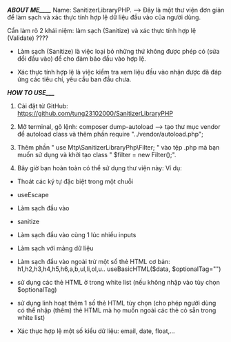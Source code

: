 ***______________________________ABOUT ME__________________________________***
Name: SanitizerLibraryPHP.
--> Đây là một thư viện đơn giản để làm sạch và xác thực tính hợp lệ dữ liệu đầu vào của người dùng.

Cần làm rõ 2 khái niệm: làm sạch (Sanitize) và xác thực tính hợp lệ (Validate) ????

+ Làm sạch (Sanitize) là việc loại bỏ những thứ không được phép có (sửa đổi đầu vào) để cho đảm bảo đầu vào hợp lệ.

+ Xác thực tính hợp lệ là việc kiểm tra xem liệu đầu vào nhận được đã đáp ứng các tiêu chí, yêu cầu ban đầu chưa. 

***______________________________HOW TO USE_________________________________***
1. Cài đặt từ GitHub:
https://github.com/tung23102000/SanitizerLibraryPHP

2. Mở terminal, gõ lệnh: composer dump-autoload 
--> tạo thư mục vendor để autoload class
và thêm phần require "../vendor/autoload.php"; 
3. Thêm phần " use Mtp\SanitizerLibraryPhp\Filter; " vào tệp .php mà bạn muốn sử dụng và khởi tạo class " $filter = new Filter();".

4. Bây giờ bạn hoàn toàn có thể sử dụng thư viện này:
Ví dụ: 
<?php require "vendor/autoload.php"; 
use SanitizerLibraryPhp\Filter;
$filter = new Filter();
?>
+  Thoát các ký tự đặc biệt trong một chuỗi
 - useEscape
<!-- $strNotFilter= "SELECT * FROM user where username = 'tung'";
$strFilter = $filter->useEscape($strNotFilter)->getData(); -->

+ Làm sạch đầu vào
- sanitize
<!-- $data = "<script>alert('Prevent Xss');</script>"
$data = $filter->sanitize($data, "type");
//type có thể là string, int, message, aZ0-9, name, password, alpha, url...
$data = $filter->sanitize($data,"message")->getData(); -->

+ Làm sạch đầu vào cùng 1 lúc nhiều inputs
<!-- $data = "jshajdhsa 7t786o697";
$data2 = "^%*%&HJKHJSKHDJK7867";
$datas  = $filter->sanitizeMultiple(array($data,$data2),"int"); -->

+ Làm sạch với mảng dữ liệu 
<!-- $array1=array("red", "green", "blue", "yellow<script></script>");
$array2 = [
     'name' => 'mtp<script>',
     'email' => 'MTP@gmail.com</script>',
     'age' => '18abc',
     'weight<script>alert("xss");</script>' => '67',
     'github' => 'https://github.com/mtp'
 ];
$array1= $filter->sanitizeArray($array1);
$array2 = $filter->sanitizeArray($array2);
var_dump($array1);
var_dump($array2); -->


+ Làm sạch đầu vào ngoài trừ một số thẻ HTML cơ bản: h1,h2,h3,h4,h5,h6,a,b,ul,li,ol,u..
useBasicHTML($data, $optionalTag="")
* sử dụng các thẻ HTML ở trong white list (nếu không nhập vào tùy chọn $optionalTag)
<!-- $data = "<h1>ABC</h1>";
$data = $filter ->useBasicHTML($data); -->
* sử dụng linh hoạt thêm 1 số thẻ HTML tùy chọn (cho phép người dùng có thể nhập (thêm) thẻ HTML mà họ muốn ngoài các thẻ có sẵn trong white list)
<!-- $data = "<i>ABC<i>";
//thẻ i ko có sẵn trong white list
$data = $filter->useBasicHTML($data,'<i>');
echo $data;// ABC hiển thị dưới dạng chữ in nghiêng -->

+ Xác thực hợp lệ một số kiểu dữ liệu: email, date, float,...
<!-- $data = "mtp@gmail.com";
echo $filter->useValidate($data,'email'); -->












